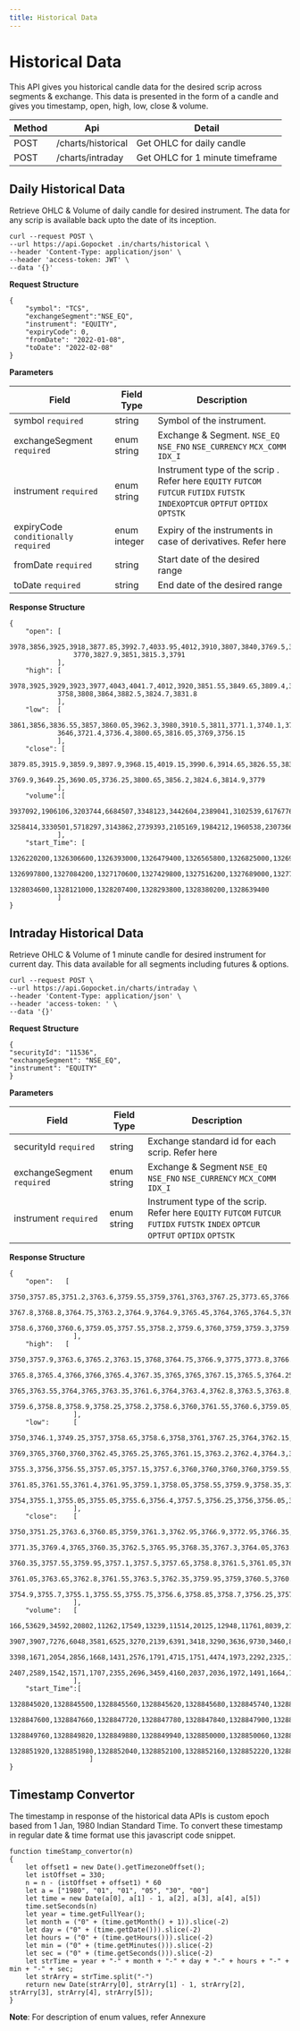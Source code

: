 ```yaml
---
title: Historical Data
---
```


# Historical Data

This API gives you historical candle data for the desired scrip across segments & exchange. This data is presented in the form of a candle and gives you timestamp, open, high, low, close & volume.

| Method | Api                | Detail                          |
| ------ | ------------------ | ------------------------------- |
| POST   | /charts/historical | Get OHLC for daily candle       |
| POST   | /charts/intraday   | Get OHLC for 1 minute timeframe |

## Daily Historical Data

Retrieve OHLC & Volume of daily candle for desired instrument. The data for any scrip is available back upto the date of its inception.

```
curl --request POST \
--url https://api.Gopocket .in/charts/historical \
--header 'Content-Type: application/json' \
--header 'access-token: JWT' \
--data '{}'
```

**Request Structure**

```
{
    "symbol": "TCS",
    "exchangeSegment":"NSE_EQ",
    "instrument": "EQUITY",
    "expiryCode": 0,
    "fromDate": "2022-01-08",
    "toDate": "2022-02-08"
}
```

**Parameters**

| Field                               | Field Type   | Description                                                                                                                     |
| ----------------------------------- | ------------ | ------------------------------------------------------------------------------------------------------------------------------- |
| symbol `required`                   | string       | Symbol of the instrument.                                                                                                       |
| exchangeSegment `required`          | enum string  | Exchange & Segment. `NSE_EQ` `NSE_FNO` `NSE_CURRENCY`  `MCX_COMM` `IDX_I`                                               |
| instrument `required`               | enum string  | Instrument type of the scrip . Refer here `EQUITY` `FUTCOM` `FUTCUR` `FUTIDX` `FUTSTK` `INDEXOPTCUR` `OPTFUT` `OPTIDX` `OPTSTK` |
| expiryCode `conditionally required` | enum integer | Expiry of the instruments in case of derivatives. Refer here                                                                    |
| fromDate `required`                 | string       | Start date of the desired range                                                                                                 |
| toDate `required`                   | string       | End date of the desired range                                                                                                   |

**Response Structure**

```
{
    "open": [
                3978,3856,3925,3918,3877.85,3992.7,4033.95,4012,3910,3807,3840,3769.5,3731,3646,3749,
                3770,3827.9,3851,3815.3,3791
            ],
    "high": [
            3978,3925,3929,3923,3977,4043,4041.7,4012,3920,3851.55,3849.65,3809.4,3733.4,3729.8,
            3758,3808,3864,3882.5,3824.7,3831.8
            ],
    "low":  [
            3861,3856,3836.55,3857,3860.05,3962.3,3980,3910.5,3811,3771.1,3740.1,3722.2,3625.1,
            3646,3721.4,3736.4,3800.65,3816.05,3769,3756.15
            ],
    "close": [
            3879.85,3915.9,3859.9,3897.9,3968.15,4019.15,3990.6,3914.65,3826.55,3833.5,3771.35,
            3769.9,3649.25,3690.05,3736.25,3800.65,3856.2,3824.6,3814.9,3779
            ],
    "volume":[
            3937092,1906106,3203744,6684507,3348123,3442604,2389041,3102539,6176776,3112358,
            3258414,3330501,5718297,3143862,2739393,2105169,1984212,1960538,2307366,1919149
            ],
    "start_Time": [
            1326220200,1326306600,1326393000,1326479400,1326565800,1326825000,1326911400,
            1326997800,1327084200,1327170600,1327429800,1327516200,1327689000,1327775400,
            1328034600,1328121000,1328207400,1328293800,1328380200,1328639400
            ]
}
```

## Intraday Historical Data

Retrieve OHLC & Volume of 1 minute candle for desired instrument for current day. This data available for all segments including futures & options.

```
curl --request POST \
--url https://api.Gopocket.in/charts/intraday \
--header 'Content-Type: application/json' \
--header 'access-token: ' \
--data '{}'
```

**Request Structure**

```
{
"securityId": "11536",
"exchangeSegment": "NSE_EQ",
"instrument": "EQUITY"
}
```

**Parameters**

| Field                      | Field Type  | Description                                                                                                                       |
| -------------------------- | ----------- | --------------------------------------------------------------------------------------------------------------------------------- |
| securityId `required`      | string      | Exchange standard id for each scrip. Refer here                                                                                   |
| exchangeSegment `required` | enum string | Exchange & Segment `NSE_EQ` `NSE_FNO` `NSE_CURRENCY`  `MCX_COMM` `IDX_I`                                                  |
| instrument `required`      | enum string | Instrument type of the scrip. Refer here `EQUITY` `FUTCOM` `FUTCUR` `FUTIDX` `FUTSTK` `INDEX` `OPTCUR` `OPTFUT` `OPTIDX` `OPTSTK` |

**Response Structure**

```
{
    "open":   [
                    3750,3757.85,3751.2,3763.6,3759.55,3759,3761,3763,3767.25,3773.65,3766.1,3765.65,3767.1,3774.15,3775.9,3774.95,3773.2,3774.7,3772.25,3774.85,3767.2,3768,3768.95,3768.85,3769.3,3773.55,3773.95,3770,3770.25,3769.1,3765.3,3760.2,3762.45,3765.4,
                    3767.8,3768.8,3764.75,3763.2,3764.9,3764.9,3765.45,3764,3765,3764.5,3764.3,3764.85,3765,3762,3764.2,3762.05,3757.55,3757,3754.25,3755.95,3760.75,3760.05,3757.45,3760.2,3757.1,3758.1,3757.6,3758.8,3760.35,3761.05,3761.15,3760.4,3760.25,3760.85,
                    3758.6,3760,3760.6,3759.05,3757.55,3758.2,3759.6,3760,3759,3759.3,3759.9,3758.8,3758.6,3759.5,3759.55,3757.4,3756.9,3757,3756.4,3757.6,3757.6,3757.05,3756.4,3757.95,3756.45,3757.4,3759.95
                ],
    "high":   [
                    3750,3757.9,3763.6,3765.2,3763.15,3768,3764.75,3766.9,3775,3773.8,3766.9,3768.5,3777.7,3777,3777.95,3775.4,3775.95,3775,3775,3774.95,3770.8,3770,3769,3769.85,3773.6,3776,3774.8,3772.15,3773.55,3772.1,3765.3,3763.85,3768.95,3769,3769.85,3769,3766.55,
                    3765.8,3765.4,3766,3766,3765.4,3767.35,3765,3765,3767.15,3765.5,3764.25,3764.2,3762.05,3760,3757.1,3757.3,3761.95,3762,3761,3759.95,3760.2,3758.15,3759.4,3759,3761.5,3762.6,3762.1,3762.75,3761.65,3761.55,3762,3760,3762,3763.7,3762.85,3762.8,3762,3761.85,3764.95,
                    3765,3763.55,3764,3765,3763.35,3761.6,3764,3763.4,3762.8,3763.5,3763.8,3763,3760,3762.55,3761,3761,3761.15,3760.9,3763.4,3761.4,3761.4,3762,3762,3762,3761.95,3762,3762,3758.5,3758.65,3761.45,3760.95,3759.85,3758.55,3757.85,3756.5,3755.9,3756.3,3755.75,3757.4,
                    3759.6,3758.8,3758.9,3758.25,3758.2,3758.6,3760,3761.55,3760.6,3759.05,3758.4,3759.6,3760.9,3760.25,3763.55,3761,3760.95,3760,3759.65,3759.55,3759.55,3758.7,3757.05,3757.35,3756.95,3758.25,3758,3758.8,3758.4,3759.85,3758.9,3759.35,3759.95
                ],
    "low":      [
                    3750,3746.1,3749.25,3757,3758.65,3758.6,3758,3761,3767.25,3764,3762.15,3765.15,3767.1,3772.25,3772.55,3772.35,3773.2,3772,3771.6,3767.3,3767,3767.4,3766.1,3767.55,3769.3,3773,3770,3768.85,
                    3769,3765,3760,3760,3762.45,3765.25,3765,3761.15,3763.2,3762.4,3764.3,3764,3764,3763.5,3764.25,3762.65,3763.55,3764.15,3762,3761.05,3761.5,3756.7,3756.65,3752.75,3753,3755.5,3758.15,3757.55,
                    3755.3,3756,3756.55,3757.05,3757.15,3757.6,3760,3760,3760,3760,3759.55,3759.5,3758.05,3759.5,3761.05,3760.3,3760.05,3760.1,3759,3761.1,3762.85,3761.2,3759.55,3761.05,3760.95,3760,3760,
                    3761.85,3761.55,3761.4,3761.95,3759.1,3758.05,3758.55,3759.9,3758.35,3760,3759.8,3759.5,3760,3759.75,3759.65,3760,3760.15,3760.1,3760,3756.5,3757.9,3758.45,3758.8,3759,3758,3757,3753.6,
                    3754,3755.1,3755.05,3755.05,3755.6,3756.4,3757.5,3756.25,3756,3756.05,3756.1,3756.7,3759.45,3758.3,3757.15,3756.85,3757.05,3759,3758.4,3759,3758,3758.65,3758,3758.5,3758.55,3758,3756.5,3756.15,3756,3755.35,3755.9,3756.05,3756,3756,3756.2,3756.45,3756.7,3756.9
                ],
    "close":    [
                    3750,3751.25,3763.6,3760.85,3759,3761.3,3762.95,3766.9,3772.95,3766.35,3765.55,3767.3,3774.1,3774.95,3775,3773,3775,3772.15,3774.95,3767.95,3768.5,3769,3768.55,3769.85,3773.15,3774,3770,
                    3771.35,3769.4,3765,3760.35,3762.5,3765.95,3768.35,3767.3,3764.05,3763.2,3764.95,3764.95,3765.45,3764,3764.9,3764.6,3764.3,3764.95,3765,3762,3764.2,3762.1,3758,3757.1,3753.85,3755.95,3760.65,
                    3760.35,3757.55,3759.95,3757.1,3757.5,3757.65,3758.8,3761.5,3761.05,3761.15,3761.1,3760.25,3759.55,3760,3759.5,3761.1,3761.55,3761,3761,3760.2,3761.6,3763.35,3762.85,3761.55,3762.6,3763.35,3761,
                    3761.05,3763.65,3762.8,3761.55,3763.5,3762.35,3759.95,3759,3760.5,3760.3,3761,3760.9,3759.9,3761.3,3761.3,3760,3760.7,3760.05,3760.9,3761.95,3762,3758.35,3758.45,3758.45,3760.9,3759.9,3758.55,3757,
                    3754.9,3755.7,3755.1,3755.55,3755.75,3756.6,3758.85,3758.7,3756.25,3757.4,3757.65,3758.6,3760,3760.6,3759.05,3757.55,3756.85,3759.2,3759.5,3759,3759.65,3759.9,3758.8,3759.65,3759.5,3759.55,3758.85,3756.9,3756.9,3756.4,3756.6,3756.2,3757.5,3756.4,3757.9,3756.3,3757.35,3758.75,3756.9
                ],
    "volume":   [
                    166,53629,34592,20802,11262,17549,13239,11514,20125,12948,11761,8039,21998,9373,13171,9564,7287,6217,13260,5135,9676,5218,7365,3541,5547,13108,3659,4587,6499,12101,12766,12216,7619,8063,9830,6717,5976,
                    3907,3907,7276,6048,3581,6525,3270,2139,6391,3418,3290,3636,9730,3460,8773,4929,7772,6410,5050,3300,5275,1871,1951,1901,2265,3353,2221,2822,2668,2840,3109,1995,3522,6635,2914,2056,2781,3331,3383,3125,2235,6889,
                    3398,1671,2054,2856,1668,1431,2576,1791,4715,1751,4474,1973,2292,2325,1845,2906,2240,2032,2984,2262,2980,2796,3117,7508,1971,2004,3972,2181,2511,2316,5713,2506,1717,1967,2072,2304,2248,1861,1503,2358,1845,2329,
                    2407,2589,1542,1571,1707,2355,2696,3459,4160,2037,2036,1972,1491,1664,1846,2049,2149,3937,2603,1765,2005,2867,2141,2103,2279,2490,2111
                ],
    "start_Time":[
                    1328845020,1328845500,1328845560,1328845620,1328845680,1328845740,1328845800,1328845860,1328845920,1328845980,1328846040,1328846100,1328846160,1328846220,1328846280,1328846340,1328846400,1328846460,1328846520,1328846580,1328846640,1328846700,1328846760,1328846820,1328846880,1328846940,1328847000,1328847060,1328847120,1328847180,1328847240,1328847300,1328847360,1328847420,1328847480,1328847540,
                    1328847600,1328847660,1328847720,1328847780,1328847840,1328847900,1328847960,1328848020,1328848080,1328848140,1328848200,1328848260,1328848320,1328848380,1328848440,1328848500,1328848560,1328848620,1328848680,1328848740,1328848800,1328848860,1328848920,1328848980,1328849040,1328849100,1328849160,1328849220,1328849280,1328849340,1328849400,1328849460,1328849520,1328849580,1328849640,1328849700,
                    1328849760,1328849820,1328849880,1328849940,1328850000,1328850060,1328850120,1328850180,1328850240,1328850300,1328850360,1328850420,1328850480,1328850540,1328850600,1328850660,1328850720,1328850780,1328850840,1328850900,1328850960,1328851020,1328851080,1328851140,1328851200,1328851260,1328851320,1328851380,1328851440,1328851500,1328851560,1328851620,1328851680,1328851740,1328851800,1328851860,
                    1328851920,1328851980,1328852040,1328852100,1328852160,1328852220,1328852280,1328852340,1328852400,1328852460,1328852520,1328852580,1328852640,1328852700,1328852760,1328852820,1328852880,1328852940,1328853000,1328853060,1328853120,1328853180,1328853240,1328853300,1328853360,1328853420,1328853480,1328853540,1328853600,1328853660,1328853720,1328853780,1328853840,1328853900,1328853960,1328854020,1328854080,1328854140,1328854200,1328854260
                    ]
}
```

## Timestamp Convertor

The timestamp in response of the historical data APIs is custom epoch based from 1 Jan, 1980 Indian Standard Time. To convert these timestamp in regular date & time format use this javascript code snippet.

```
function timeStamp_convertor(n)
{
    let offset1 = new Date().getTimezoneOffset();
    let istOffset = 330;
    n = n - (istOffset + offset1) * 60
    let a = ["1980", "01", "01", "05", "30", "00"]
    let time = new Date(a[0], a[1] - 1, a[2], a[3], a[4], a[5])
    time.setSeconds(n)
    let year = time.getFullYear();
    let month = ("0" + (time.getMonth() + 1)).slice(-2)
    let day = ("0" + (time.getDate())).slice(-2)
    let hours = ("0" + (time.getHours())).slice(-2)
    let min = ("0" + (time.getMinutes())).slice(-2)
    let sec = ("0" + (time.getSeconds())).slice(-2)
    let strTime = year + "-" + month + "-" + day + "-" + hours + "-" + min + "-" + sec;
    let strArry = strTime.split("-")
    return new Date(strArry[0], strArry[1] - 1, strArry[2], strArry[3], strArry[4], strArry[5]);
}
```

**Note**: For description of enum values, refer Annexure
